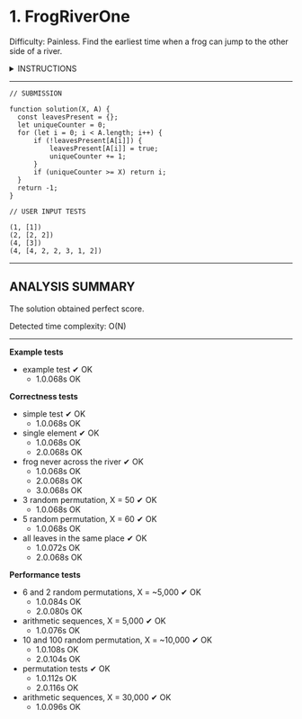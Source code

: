 # 1. FrogRiverOne
Difficulty: Painless.
Find the earliest time when a frog can jump to the other side of a river.

<details>
<summary>INSTRUCTIONS</summary>

---

A small frog wants to get to the other side of a river. The frog is initially located on one bank of 
the river (position 0) and wants to get to the opposite bank (position X+1). Leaves fall from a tree 
onto the surface of the river.

You are given an array A consisting of N integers representing the falling leaves. A[K] represents the 
position where one leaf falls at time K, measured in seconds.

The goal is to find the earliest time when the frog can jump to the other side of the river. The frog 
can cross only when leaves appear at every position across the river from 1 to X (that is, we want to 
find the earliest moment when all the positions from 1 to X are covered by leaves). You may assume 
that the speed of the current in the river is negligibly small, i.e. the leaves do not change their 
positions once they fall in the river.

For example, you are given integer X = 5 and array A such that:
  A[0] = 1
  A[1] = 3
  A[2] = 1
  A[3] = 4
  A[4] = 2
  A[5] = 3
  A[6] = 5
  A[7] = 4
In second 6, a leaf falls into position 5. This is the earliest time when leaves appear in every 
position across the river.

Write a function:
  function solution(X, A);

that, given a non-empty array A consisting of N integers and integer X, returns the earliest time 
when the frog can jump to the other side of the river.

If the frog is never able to jump to the other side of the river, the function should return −1.

For example, given X = 5 and array A such that:
  A[0] = 1
  A[1] = 3
  A[2] = 1
  A[3] = 4
  A[4] = 2
  A[5] = 3
  A[6] = 5
  A[7] = 4
the function should return 6, as explained above.

Write an efficient algorithm for the following assumptions:

N and X are integers within the range [1..100,000];
each element of array A is an integer within the range [1..X].
</details>

---

```
// SUBMISSION

function solution(X, A) {
  const leavesPresent = {};
  let uniqueCounter = 0;
  for (let i = 0; i < A.length; i++) {
      if (!leavesPresent[A[i]]) {
          leavesPresent[A[i]] = true;
          uniqueCounter += 1;
      }
      if (uniqueCounter >= X) return i;
  }
  return -1;
}
```

```
// USER INPUT TESTS

(1, [1])
(2, [2, 2])
(4, [3])
(4, [4, 2, 2, 3, 1, 2])
```

---

## ANALYSIS SUMMARY
The solution obtained perfect score.

Detected time complexity:
O(N)

---

**Example tests**
+ example test ✔ OK
  - 1.0.068s OK

**Correctness tests**
+ simple test ✔ OK
  - 1.0.068s OK
+ single element ✔ OK
  - 1.0.068s OK
  - 2.0.068s OK
+ frog never across the river ✔ OK
  - 1.0.068s OK
  - 2.0.068s OK
  - 3.0.068s OK
+ 3 random permutation, X = 50 ✔ OK
  - 1.0.068s OK
+ 5 random permutation, X = 60 ✔ OK
  - 1.0.068s OK
+ all leaves in the same place ✔ OK
  - 1.0.072s OK
  - 2.0.068s OK

**Performance tests**
+ 6 and 2 random permutations, X = ~5,000 ✔ OK
  - 1.0.084s OK
  - 2.0.080s OK
+ arithmetic sequences, X = 5,000 ✔ OK
  - 1.0.076s OK
+ 10 and 100 random permutation, X = ~10,000 ✔ OK
  - 1.0.108s OK
  - 2.0.104s OK
+ permutation tests ✔ OK
  - 1.0.112s OK
  - 2.0.116s OK
+ arithmetic sequences, X = 30,000 ✔ OK
  - 1.0.096s OK
